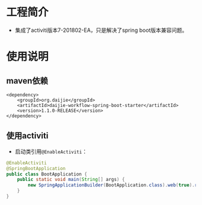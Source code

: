 # 工程简介
* 集成了activiti版本7-201802-EA，只是解决了spring boot版本兼容问题。
# 使用说明
## maven依赖
```
<dependency>
	<groupId>org.daijie</groupId>
	<artifactId>daijie-workflow-spring-boot-starter</artifactId>
	<version>1.1.0-RELEASE</version>
</dependency>
```
## 使用activiti
* 启动类引用`@EnableActiviti`：
```java
@EnableActiviti
@SpringBootApplication
public class BootApplication {
	public static void main(String[] args) {
		new SpringApplicationBuilder(BootApplication.class).web(true).run(args);
	}
}
```
